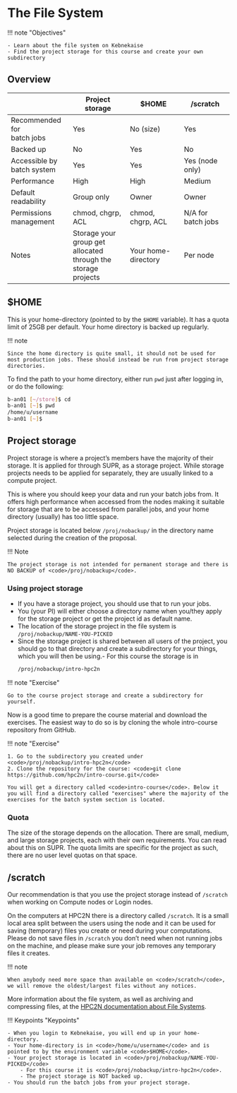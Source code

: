 # The File System

!!! note "Objectives" 

    - Learn about the file system on Kebnekaise
    - Find the project storage for this course and create your own subdirectory 

## Overview

|   | **Project storage** | **$HOME** | **/scratch** | 
| - | ------------------- | --------- | ------------ | 
| Recommended for <br>batch jobs | Yes | No (size) | Yes | 
| Backed up | No | Yes | No |  
| Accessible by <br>batch system | Yes | Yes | Yes (node only) |  
| Performance | High | High | Medium |
| Default readability | Group only | Owner | Owner |  
| Permissions <br>management | chmod, chgrp, ACL | chmod, chgrp, ACL | N/A for batch jobs | 
| Notes | Storage your group get <br>allocated through the <br>storage projects | Your home-directory | Per node | 
  
## $HOME

This is your home-directory (pointed to by the <code>$HOME</code> variable). It has a quota limit of 25GB per default. Your home directory is backed up regularly.

!!! note 
  
    Since the home directory is quite small, it should not be used for most production jobs. These should instead be run from project storage directories.

To find the path to your home directory, either run <code>pwd</code> just after logging in, or do the following:

```bash
b-an01 [~/store]$ cd
b-an01 [~]$ pwd
/home/u/username
b-an01 [~]$
```

## Project storage

Project storage is where a project’s members have the majority of their storage. It is applied for through SUPR, as a storage project. While storage projects needs to be applied for separately, they are usually linked to a compute project.

This is where you should keep your data and run your batch jobs from. It offers high performance when accessed from the nodes making it suitable for storage that are to be accessed from parallel jobs, and your home directory (usually) has too little space.

Project storage is located below <code>/proj/nobackup/</code> in the directory name selected during the creation of the proposal.

!!! Note

    The project storage is not intended for permanent storage and there is NO BACKUP of <code>/proj/nobackup</code>.

### Using project storage

- If you have a storage project, you should use that to run your jobs.
- You (your PI) will either choose a directory name when you/they apply for the storage project or get the project id as default name.
- The location of the storage project in the file system is <code>/proj/nobackup/NAME-YOU-PICKED</code>
- Since the storage project is shared between all users of the project, you should go to that directory and create a subdirectory for your things, which you will then be using.- For this course the storage is in 
  ```bash
  /proj/nobackup/intro-hpc2n
  ```

!!! note "Exercise"

    Go to the course project storage and create a subdirectory for yourself. 

Now is a good time to prepare the course material and download the exercises. The easiest way to do so is by cloning the whole intro-course repository from GitHub. 

!!! note "Exercise"

    1. Go to the subdirectory you created under <code>/proj/nobackup/intro-hpc2n</code>
    2. Clone the repository for the course: <code>git clone https://github.com/hpc2n/intro-course.git</code>

    You will get a directory called <code>intro-course</code>. Below it you will find a directory called "exercises" where the majority of the exercises for the batch system section is located. 

### Quota

The size of the storage depends on the allocation. There are small, medium, and large storage projects, each with their own requirements. You can read about this on SUPR. The quota limits are specific for the project as such, there are no user level quotas on that space.

## /scratch

Our recommendation is that you use the project storage instead of <code>/scratch</code> when working on Compute nodes or Login nodes.

On the computers at HPC2N there is a directory called <code>/scratch</code>. It is a small local area split between the users using the node and it can be used for saving (temporary) files you create or need during your computations. Please do not save files in <code>/scratch</code> you don’t need when not running jobs on the machine, and please make sure your job removes any temporary files it creates.

!!! note

    When anybody need more space than available on <code>/scratch</code>, we will remove the oldest/largest files without any notices.

More information about the file system, as well as archiving and compressing files, at the <a href="https://docs.hpc2n.umu.se/documentation/filesystems/" target="_blank">HPC2N documentation about File Systems</a>. 

!!! Keypoints "Keypoints"

    - When you login to Kebnekaise, you will end up in your home-directory.
    - Your home-directory is in <code>/home/u/username</code> and is pointed to by the environment variable <code>$HOME</code>.
    - Your project storage is located in <code>/proj/nobackup/NAME-YOU-PICKED</code>
        - For this course it is <code>/proj/nobackup/intro-hpc2n</code>.
        - The project storage is NOT backed up.
    - You should run the batch jobs from your project storage. 

